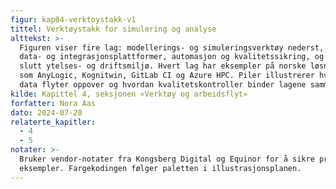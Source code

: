 ```yaml
---
figur: kap04-verktoystakk-v1
tittel: Verktøystakk for simulering og analyse
alttekst: >-
  Figuren viser fire lag: modellerings- og simuleringsverktøy nederst, deretter
  data- og integrasjonsplattformer, automasjon og kvalitetssikring, og til
  slutt ytelses- og driftsmiljø. Hvert lag har eksempler på norske løsninger
  som AnyLogic, Kognitwin, GitLab CI og Azure HPC. Piler illustrerer hvordan
  data flyter oppover og hvordan kvalitetskontroller binder lagene sammen.
kilde: Kapittel 4, seksjonen «Verktøy og arbeidsflyt»
forfatter: Nora Aas
dato: 2024-07-20
relaterte_kapitler:
  - 4
  - 5
notater: >-
  Bruker vendor-notater fra Kongsberg Digital og Equinor for å sikre praksisnære
  eksempler. Fargekodingen følger paletten i illustrasjonsplanen.
---
```


